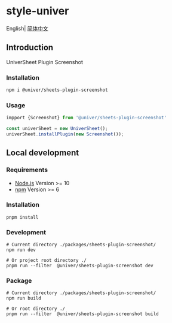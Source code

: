 # style-univer

English| [简体中文](./README-zh.md)

## Introduction

UniverSheet Plugin Screenshot

### Installation

```bash
npm i @univer/sheets-plugin-screenshot
```

### Usage

```js
impport {Screenshot} from '@univer/sheets-plugin-screenshot'

const univerSheet = new UniverSheet();
univerSheet.installPlugin(new Screenshot());
```

## Local development

### Requirements

-   [Node.js](https://nodejs.org/en/) Version >= 10
-   [npm](https://www.npmjs.com/) Version >= 6

### Installation

```
pnpm install
```

### Development

```
# Current directory ./packages/sheets-plugin-screenshot/
npm run dev

# Or project root directory ./
pnpm run --filter  @univer/sheets-plugin-screenshot dev
```

### Package

```
# Current directory ./packages/sheets-plugin-screenshot/
npm run build

# Or root directory ./
pnpm run --filter  @univer/sheets-plugin-screenshot build
```
